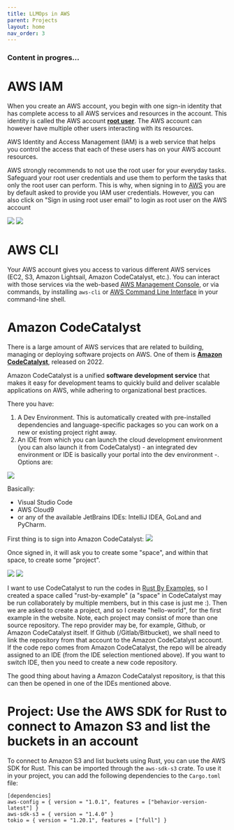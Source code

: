 ```yaml
---
title: LLMOps in AWS
parent: Projects
layout: home
nav_order: 3
---
```


### Content in progres...

# AWS IAM
When you create an AWS account, you begin with one sign-in identity that has complete access to all AWS services and resources in the account. This identity is called the AWS account [**root user**](https://docs.aws.amazon.com/IAM/latest/UserGuide/introduction.html). The AWS account can however have multiple other users interacting with its resources. 

AWS Identity and Access Management (IAM) is a web service that helps you control the access that each of these users has on your AWS account resources.

AWS strongly recommends to not use the root user for your everyday tasks. Safeguard your root user credentials and use them to perform the tasks that only the root user can perform. This is why, when signing in to [AWS](https://aws.amazon.com/) you are by default asked to provide you IAM user credentials. However, you can also click on "Sign in using root user email" to login as root user on the AWS account

![](../../../pics/llmops-aws/iam-user-signin.PNG) ![](../../../pics/llmops-aws/iam-root-signin.PNG) 

# AWS CLI
Your AWS account gives you access to various different AWS services (EC2, S3, Amazon Lightsail, Amazon CodeCatalyst, etc.). You can interact with those services via the web-based [AWS Management Console](https://docs.aws.amazon.com/awsconsolehelpdocs/latest/gsg/what-is.html), or via commands, by installing `aws-cli` or [AWS Command Line Interface](https://docs.aws.amazon.com/cli/latest/userguide/cli-chap-welcome.html) in your command-line shell.


# Amazon CodeCatalyst
There is a large amount of AWS services that are related to building, managing or deploying software projects on AWS. One of them is [**Amazon CodeCatalyst**](https://codecatalyst.aws/explore/dev-environments), released on 2022.

Amazon CodeCatalyst is a unified **software development service** that makes it easy for development teams to quickly build and deliver scalable applications on AWS, while adhering to organizational best practices.

There you have:
1. A Dev Environment. This is automatically created with pre-installed dependencies and language-specific packages so you can work on a new or existing project right away.
2. An IDE from which you can launch the cloud development environment (you can also launch it from CodeCatalyst) - an integrated dev environment or IDE is basically your portal into the dev environment -. Options are:

![](../../../pics/llmops-aws/catalyst-ides.PNG)

Basically:

- Visual Studio Code
- AWS Cloud9
- or any of the available JetBrains IDEs: IntelliJ IDEA, GoLand and PyCharm.


First thing is to sign into Amazon CodeCatalyst:
![](../../../pics/llmops-aws/catalyst-login.PNG)

Once signed in, it will ask you to create some "space", and within that space, to create some "project".

![](../../../pics/llmops-aws/catalyst-create-a-space.PNG)
![](../../../pics/llmops-aws/catalyst-create-project.PNG)

I want to use CodeCatalyst to run the codes in [Rust By Examples](https://doc.rust-lang.org/stable/rust-by-example/), so I created a space called "rust-by-example" (a "space" in CodeCatalyst may be run collaborately by multiple members, but in this case is just me :). Then we are asked to create a project, and so I create "hello-world", for the first example in the website. Note, each project may consist of more than one source repository. The repo provider may be, for example, Github, or Amazon CodeCatalyst itself. If Github (/Gitlab/Bitbucket), we shall need to link the repository from that account to the Amazon CodeCatalyst account. If the code repo comes from Amazon CodeCatalyst, the repo will be already assigned to an IDE (from the IDE selection mentioned above). If you want to switch IDE, then you need to create a new code repository.

The good thing about having a Amazon CodeCatalyst repository, is that this can then be opened in one of the IDEs mentioned above.  

# Project: Use the AWS SDK for Rust to connect to Amazon S3 and list the buckets in an account 
To connect to Amazon S3 and list buckets using Rust, you can use the AWS SDK for Rust. This can be imported through the `aws-sdk-s3` crate. To use it in your project, you can add the following dependencies to the `Cargo.toml` file:
```
[dependencies]
aws-config = { version = "1.0.1", features = ["behavior-version-latest"] }
aws-sdk-s3 = { version = "1.4.0" }
tokio = { version = "1.20.1", features = ["full"] }
```